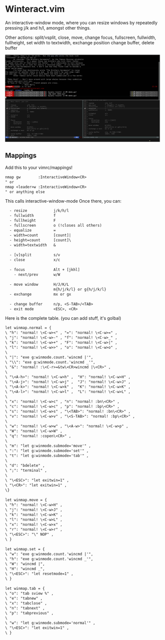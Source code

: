 

# Winteract.vim

An interactive-window mode, where you can resize windows by
repeatedly pressing j/k and h/l, amongst other things.

Other actions:
split/vsplit, close, move, change focus, 
fullscreen, fullwidth, fullheight, 
set width to textwidth, exchange position
change buffer, delete buffer

![demo](./demo.gif)

## Mappings

Add this to your vimrc/mappings!

```viml
nmap gw        :InteractiveWindow<CR>
" or
nmap <leader>w :InteractiveWindow<CR>
" or anything else
```

This calls interactive-window-mode
Once there, you can: 

```
  - resize            j/k/h/l
  - fullwidth         f
  - fullheight        F
  - fullscreen        o (!closes all others)
  - equalize          =
  - width=count       [count]|
  - height=count      [count]\
  - width=textwidth   &
  
  - [v]split          s/v
  - close             x/c
  
  - focus             Alt + [jkhl]            
    - next/prev       w/W
  
  - move window       H/J/K/L  
                      m{h/j/k/l} or g{h/j/k/l}
  - exchange          mx or gx
  
  - change buffer     n/p, <S-TAB>/<TAB>
  - exit mode         <ESC>, <CR>
```

Here is the complete table. (you can add stuff, it's golbal)

```viml
let winmap.normal = {
\ "h": "normal! \<C-w><" , "=": "normal! \<C-w>=" ,
\ "j": "normal! \<C-w>-" , "f": "normal! \<C-w>_" ,
\ "k": "normal! \<C-w>+" , "F": "normal! \<C-w>|" ,
\ "l": "normal! \<C-w>>" , "o": "normal! \<C-w>o" ,
\
\ "|": "exe g:winmode.count.'wincmd |'",
\ "\\": "exe g:winmode.count.'wincmd _'",
\ "&": "normal! :\<C-r>=&tw\<CR>wincmd |\<CR>" ,
\ 
\ "\<A-h>": "normal! \<C-w>h" ,  "H": "normal! \<C-w>H" ,
\ "\<A-j>": "normal! \<C-w>j" ,  "J": "normal! \<C-w>J" ,
\ "\<A-k>": "normal! \<C-w>k" ,  "K": "normal! \<C-w>K" ,
\ "\<A-l>": "normal! \<C-w>l" ,  "L": "normal! \<C-w>L" ,
\
\ "x": "normal! \<C-w>c" , "n": "normal! :bn\<CR>" ,
\ "c": "normal! \<C-w>c" , "p": "normal! :bp\<CR>" ,
\ "s": "normal! \<C-w>s" , "\<TAB>": "normal! :bn\<CR>" ,
\ "v": "normal! \<C-w>v" , "\<S-TAB>": "normal! :bp\<CR>" ,
\ 
\ "w": "normal! \<C-w>w" , "\<A-w>": "normal! \<C-w>p" ,
\ "W": "normal! \<C-w>W" ,
\ "q": "normal! :copen\<CR>" ,
\
\ "m": "let g:winmode.submode='move'" ,
\ ":": "let g:winmode.submode='set'" ,
\ "t": "let g:winmode.submode='tab'" ,
\
\ "d": "bdelete" ,
\ ";": "terminal" ,
\
\ "\<ESC>": "let exitwin=1" ,
\ "\<CR>": "let exitwin=1" ,
\}

let winmap.move = {
\ "h": "normal! \<C-w>H" ,
\ "j": "normal! \<C-w>J" ,
\ "k": "normal! \<C-w>K" ,
\ "l": "normal! \<C-w>L" ,
\ "x": "normal! \<C-w>x" ,
\ "r": "normal! \<C-w>r" ,
\ "\<ESC>": "\" NOP" ,
\ }

let winmap.set = {
\ "w": "exe g:winmode.count.'wincmd |'",
\ "h": "exe g:winmode.count.'wincmd _'",
\ "W": "wincmd |",
\ "H": "wincmd _",
\ "\<ESC>": "let resetmode=1" ,
\ }

let winmap.tab = {
\ "o": "tab sview %" ,
\ "e": "tabnew" ,
\ "x": "tabclose" ,
\ "n": "tabnext" ,
\ "p": "tabprevious" ,
\
\ "w": "let g:winmode.submode='normal'" ,
\ "\<ESC>": "let exitwin=1" ,
\ }
```
